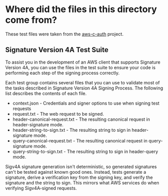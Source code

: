 Where did the files in this directory come from?
================================================

These test files were taken from the [aws-c-auth](https://github.com/awslabs/aws-c-auth/tree/main/tests/aws-signing-test-suite/v4a) project.

Signature Version 4A Test Suite
------------------------------

To assist you in the development of an AWS client that supports Signature Version 4A, you can use the
files in the test suite to ensure your code is performing each step of the signing process correctly.

Each test group contains several files that you can use to validate most of the tasks described in
Signature Version 4A Signing Process. The following list describes the contents of each file.

- context.json - Credentials and signer options to use when signing test requests
- request.txt - The web request to be signed.
- header-canonical-request.txt - The resulting canonical request in header-signature mode.
- header-string-to-sign.txt - The resulting string to sign in header-signature mode.
- query-canonical-request.txt - The resulting canonical request in query-signature mode.
- query-string-to-sign.txt - The resulting string to sign in header-query mode.

Sigv4A signature generation isn't deterministic, so generated signatures can't be tested against known good ones.
Instead, tests generate a signature, derive a verification key from the signing key, and verify the signature and
the string to sign. This mirrors what AWS services do when verifying Sigv4A-signed requests.
